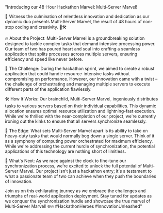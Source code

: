 "Introducing our 48-Hour Hackathon Marvel: Multi-Server Marvel!

🚀 Witness the culmination of relentless innovation and dedication as our dynamic duo presents Multi-Server Marvel, the result of 48 hours of non-stop coding and creativity. 🌟🛠️

🔥 About the Project:
Multi-Server Marvel is a groundbreaking solution designed to tackle complex tasks that demand intensive processing power. Our team of two has poured heart and soul into crafting a seamless application that splits processes across multiple servers, ensuring efficiency and speed like never before.

🎯 The Challenge:
During the hackathon sprint, we aimed to create a robust application that could handle resource-intensive tasks without compromising on performance. However, our innovation came with a twist – the challenge of orchestrating and managing multiple servers to execute different parts of the application flawlessly.

🛠️ How It Works:
Our brainchild, Multi-Server Marvel, ingeniously distributes tasks to various servers based on their individual capabilities. This dynamic allocation ensures optimal resource utilization and lightning-fast execution. While we're thrilled with the near-completion of our project, we're currently ironing out the kinks to ensure that all servers synchronize seamlessly.

🚀 The Edge:
What sets Multi-Server Marvel apart is its ability to take on heavy-duty tasks that would normally bog down a single server. Think of it as a symphony of computing power orchestrated for maximum efficiency. While we're addressing the current hurdle of synchronization, the potential applications of this technology are nothing short of limitless.

🔗 What's Next:
As we race against the clock to fine-tune our synchronization process, we're excited to unlock the full potential of Multi-Server Marvel. Our project isn't just a hackathon entry; it's a testament to what a passionate team of two can achieve when they push the boundaries of innovation.

Join us on this exhilarating journey as we embrace the challenges and triumphs of real-world application deployment. Stay tuned for updates as we conquer the synchronization hurdle and showcase the true marvel of Multi-Server Marvel! 🌐🔥 #HackathonHeroes #InnovationUnleashed"
